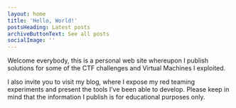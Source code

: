 ```yaml
---
layout: home
title: 'Hello, World!'
postsHeading: Latest posts
archiveButtonText: See all posts
socialImage: ''
---
```

Welcome everybody, this is a personal web site whereupon I publish solutions for some of the CTF challenges and Virtual Machines I exploited. 

I also invite you to visit my blog, where I expose my red teaming experiments and present the tools I've been able to develop. Please keep in mind that the information I publish is for educational purposes only.



<script src="https://www.hackthebox.eu/badge/148018"></script>
